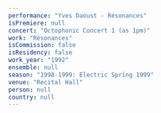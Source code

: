 ```yaml
---
performance: "Yves Daoust - Résonances"
isPremiere: null
concert: "Octophonic Concert 1 (as 1pm)"
work: "Résonances"
isCommission: false
isResidency: false
work_year: "1992"
ensemble: null
season: "1998-1999: Electric Spring 1999"
venue: "Recital Hall"
person: null
country: null
---
```


